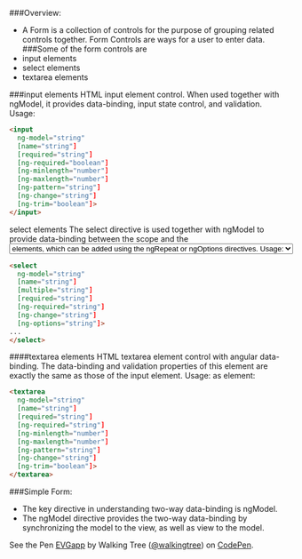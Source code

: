 ###Overview:
*	A Form is a collection of controls for the purpose of grouping related controls together. Form Controls are ways for a user to enter data.
###Some of the form controls are
*	input elements
*	select elements
*	textarea elements

###input elements
HTML input element control. When used together with ngModel, it provides data-binding, input state control, and validation.
Usage:
```html
<input
  ng-model="string"
  [name="string"]
  [required="string"]
  [ng-required="boolean"]
  [ng-minlength="number"]
  [ng-maxlength="number"]
  [ng-pattern="string"]
  [ng-change="string"]
  [ng-trim="boolean"]>
</input>
```
select elements
The select directive is used together with ngModel  to provide data-binding between the scope and the <select> control . Ìt also handles dynamic  <option>  elements, which can be added using the ngRepeat or ngOptions directives.
Usage:
```html
<select
  ng-model="string"
  [name="string"]
  [multiple="string"]
  [required="string"]
  [ng-required="string"]
  [ng-change="string"]
  [ng-options="string"]>
...
</select>
```

####textarea elements
HTML textarea element control with angular data-binding. The data-binding and validation properties of this element are exactly the same as those of the input element.
Usage:
as element:
```html
<textarea
  ng-model="string"
  [name="string"]
  [required="string"]
  [ng-required="string"]
  [ng-minlength="number"]
  [ng-maxlength="number"]
  [ng-pattern="string"]
  [ng-change="string"]
  [ng-trim="boolean"]>
</textarea>
```
###Simple Form:
*	The key directive in understanding two-way data-binding is ngModel.
*	The ngModel directive provides the two-way data-binding by synchronizing the model to the view, as well as view to the model.

<p data-height="268" data-theme-id="0" data-slug-hash="EVGapp" data-default-tab="result" data-user="walkingtree" class='codepen'>See the Pen <a href='http://codepen.io/walkingtree/pen/EVGapp/'>EVGapp</a> by Walking Tree (<a href='http://codepen.io/walkingtree'>@walkingtree</a>) on <a href='http://codepen.io'>CodePen</a>.</p>
<script async src="//assets.codepen.io/assets/embed/ei.js"></script>


